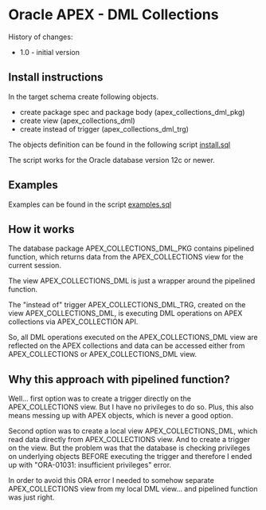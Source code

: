 # Oracle APEX - DML Collections

History of changes:
- 1.0 - initial version

## Install instructions

In the target schema create following objects. 

- create package spec and package body (apex_collections_dml_pkg)
- create view (apex_collections_dml)
- create instead of trigger (apex_collections_dml_trg)

The objects definition can be found in the following script [install.sql](https://github.com/zorantica/db_apex_utils/blob/main/apex_dml_collections/install.sql) 

The script works for the Oracle database version 12c or newer.

## Examples

Examples can be found in the script [examples.sql](https://github.com/zorantica/db_apex_utils/blob/main/apex_dml_collections/examples.sql)

## How it works

The database package APEX_COLLECTIONS_DML_PKG contains pipelined function, which returns data from the APEX_COLLECTIONS view for the current session.

The view APEX_COLLECTIONS_DML is just a wrapper around the pipelined function.

The "instead of" trigger APEX_COLLECTIONS_DML_TRG, created on the view APEX_COLLECTIONS_DML, is executing DML operations on APEX collections via APEX_COLLECTION API.

So, all DML operations executed on the APEX_COLLECTIONS_DML view are reflected on the APEX collections and data can be accessed either from APEX_COLLECTIONS or APEX_COLLECTIONS_DML view.

## Why this approach with pipelined function?

Well... first option was to create a trigger directly on the APEX_COLLECTIONS view. But I have no privileges to do so. Plus, this also means messing up with APEX objects, which is never a good option.

Second option was to create a local view APEX_COLLECTIONS_DML, which read data directly from APEX_COLLECTIONS view. And to create a trigger on the view. But the problem was that the database is checking privileges on underlying objects BEFORE executing the trigger and therefore I ended up with "ORA-01031: insufficient privileges" error.

In order to avoid this ORA error I needed to somehow separate APEX_COLLECTIONS view from my local DML view... and pipelined function was just right. 